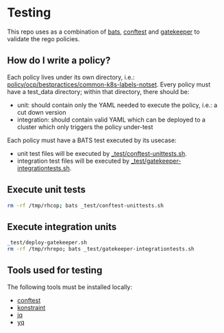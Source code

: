 # Testing
This repo uses as a combination of [bats](https://github.com/bats-core/bats-core), [conftest](https://github.com/open-policy-agent/conftest) and
[gatekeeper](https://github.com/open-policy-agent/gatekeeper) to validate the rego policies.

## How do I write a policy?
Each policy lives under its own directory, i.e.: [policy/ocp/bestpractices/common-k8s-labels-notset](policy/ocp/bestpractices/common-k8s-labels-notset).
Every policy must have a test_data directory; within that directory, there should be:
- unit: should contain only the YAML needed to execute the policy, i.e.: a cut down version
- integration: should contain valid YAML which can be deployed to a cluster which only triggers the policy under-test

Each policy must have a BATS test executed by its usecase:
- unit test files will be executed by [_test/conftest-unittests.sh](_test/conftest-unittests.sh).
- integration test files will be executed by [_test/gatekeeper-integrationtests.sh](_test/gatekeeper-integrationtests.sh). 

## Execute unit tests
```bash
rm -rf /tmp/rhcop; bats _test/conftest-unittests.sh
```

## Execute integration units
```bash
_test/deploy-gatekeeper.sh
rm -rf /tmp/rhrepo; bats _test/gatekeeper-integrationtests.sh
```

## Tools used for testing
The following tools must be installed locally:

- [conftest](https://www.conftest.dev/install)
- [konstraint](https://github.com/plexsystems/konstraint#installation)
- [jq](https://stedolan.github.io/jq/download)
- [yq](https://pypi.org/project/yq)